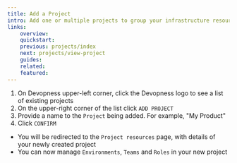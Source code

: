 ```yaml
---
title: Add a Project
intro: Add one or multiple projects to group your infrastructure resources in a logical and organized way.
links:
    overview:
    quickstart:
    previous: projects/index
    next: projects/view-project
    guides:
    related:
    featured:
---
```


1. On Devopness upper-left corner, click the Devopness logo to see a list of existing projects
1. On the upper-right corner of the list click `ADD PROJECT`
1. Provide a name to the `Project` being added. For example, "My Product"
1. Click `CONFIRM`
  - You will be redirected to the `Project resources` page, with details of your newly created project
  - You can now manage `Environments`, `Teams` and `Roles` in your new project
